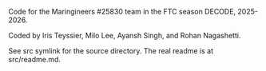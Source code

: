 Code for the Maringineers #25830 team in the FTC season DECODE, 2025-2026.

Coded by Iris Teyssier, Milo Lee, Ayansh Singh, and Rohan Nagashetti.

See src symlink for the source directory. The real readme is at src/readme.md.